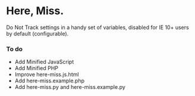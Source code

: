 Here, Miss.
===

Do Not Track settings in a handy set of variables, disabled for IE 10+ users by default (configurable).

### To do
* Add Minified JavaScript
* Add Minified PHP
* Improve here-miss.js.html
* Add here-miss.example.php
* Add here-miss.py and here-miss.example.py